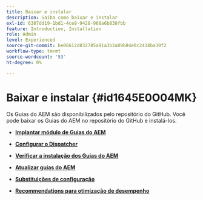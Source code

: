 ```yaml
---
title: Baixar e instalar
description: Saiba como baixar e instalar
exl-id: 6387dd19-1bd1-4ce8-9428-968a6b838fbb
feature: Introduction, Installation
role: Admin
level: Experienced
source-git-commit: be06612d832785a91a3b2a89b84e0c2438ba30f2
workflow-type: tm+mt
source-wordcount: '53'
ht-degree: 0%

---
```


# Baixar e instalar {#id1645E0O04MK}

Os Guias do AEM são disponibilizados pelo repositório do GitHub. Você pode baixar os Guias do AEM no repositório do GitHub e instalá-los.

- **[Implantar módulo de Guias do AEM](download-install-dxml-first-time.md)**

- **[Configurar o Dispatcher](download-install-configure-dispatcher.md)**

- **[Verificar a instalação dos Guias do AEM](download-install-verify-dxml-installation.md)**

- **[Atualizar guias do AEM](download-install-upgrade-dxml.md)**

- **[Substituições de configuração](download-install-additional-config-override.md)**

- **[Recommendations para otimização de desempenho](download-install-recommend-perf-optimiz.md)**
